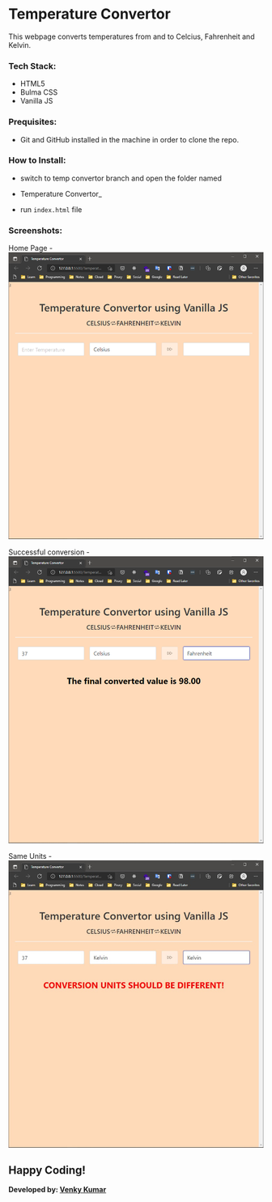 # Temperature Convertor

This webpage converts temperatures from and to Celcius, Fahrenheit and Kelvin.

### Tech Stack:

- HTML5
- Bulma CSS
- Vanilla JS

### Prequisites:

- Git and GitHub installed in the machine in order to clone the repo.

### How to Install:

- switch to temp convertor branch and open the folder named 
* Temperature Convertor_

- run `index.html` file

### Screenshots:

Home Page -
![Home Page](assets/home.png)

Successful conversion -
![Successful conversion](assets/cel-far.png)

Same Units -
![Same Units](assets/same-units.jpg)

## Happy Coding!

<strong>Developed by: <a href="https://github.com/BoddepallyVenkatesh06">Venky Kumar</a>